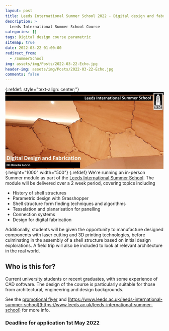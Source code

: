 ```yaml
---
layout: post
title: Leeds International Summer School 2022 - Digital design and fabrication
description: >
  Leeds International Summer School Course
categories: []
tags: Digital design course parametric
sitemap: true
date: 2022-03-22 01:00:00
redirect_from:
  - /SummerSchool
img: assets/img/Posts/2022-03-22-Echo.jpg
header-img: assets/img/Posts/2022-03-22-Echo.jpg
comments: false
---
```

{:refdef: style="text-align: center;"}
![Echo shell](/assets/img/Posts/2022-03-22-Echo.jpg){:height="1000" width="500"}
{:refdef}
We're running an in-person Summer module as part of the [Leeds International Summer School](https://www.leeds.ac.uk/leeds-international-summer-school). The module will be delivered over a 2 week period, covering topics including
* History of shell structures
* Parametric design with Grasshopper
* Shell structure form finding techniques and algorithms
* Tesselation and planarisation for panelling
* Connection systems
* Design for digital fabrication

Additionally, students will be given the opportunity to manufacture designed components with laser cutting and 3D printing technologies, before culminating in the assembly of a shell structure based on initial design explorations. A field trip will also be included to look at relevant architecture in the real world.

## Who is this for?
Current university students or recent graduates, with some experience of CAD software. The design of the course is particularly suitable for those from architectural, engineering and design backgrounds.

See the [promotional flyer](https://samwilcock.xyz/Files/FlyerSummerSchool.pdf) and [https://www.leeds.ac.uk/leeds-international-summer-school](https://www.leeds.ac.uk/leeds-international-summer-school) for more info.

### Deadline for application 1st May 2022




